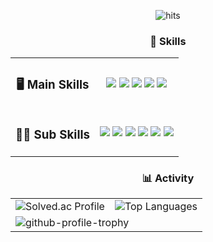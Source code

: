 <div align="center">

<!-- 방문자 수 -->
<p>
  <img src="https://yn7xewewinhxoebnx3eijsi7tm0hiuvy.lambda-url.ap-northeast-2.on.aws" alt="hits"/>
</p>

<!-- Skills -->
<section>
  <h3>🚀 Skills</h3>
  <table>
    <tr align="center">
      <td><h3>🖥 Main Skills</h3></td>
      <td>
        <img src="https://img.shields.io/badge/Java-%23ED8B00.svg?style=for-the-badge&logo=openjdk&logoColor=white"/>
        <img src="https://img.shields.io/badge/Spring_Boot-%236DB33F.svg?style=for-the-badge&logo=spring&logoColor=white"/>
        <img src="https://img.shields.io/badge/docker-%230db7ed.svg?style=for-the-badge&logo=docker&logoColor=white"/>
        <img src="https://img.shields.io/badge/python-3670A0?style=for-the-badge&logo=python&logoColor=white"/>
        <img src="https://img.shields.io/badge/typescript-%23007ACC.svg?style=for-the-badge&logo=typescript&logoColor=white"/>
      </td>
    </tr>
    <tr align="center">
      <td><h3>🧑‍🎓 Sub Skills</h3></td>
      <td>
        <img src="https://img.shields.io/badge/Solidity-%23363636.svg?style=for-the-badge&logo=solidity&logoColor=white"/>
        <img src="https://img.shields.io/badge/mysql-%234479A1.svg?style=for-the-badge&logo=mysql&logoColor=white"/>
        <img src="https://img.shields.io/badge/Next-black?style=for-the-badge&logo=next.js&logoColor=white"/>
        <img src="https://img.shields.io/badge/nestjs-E0234E?style=for-the-badge&logo=nestjs&logoColor=white"/>
        <img src="https://img.shields.io/badge/AWS-%23FF9900.svg?style=for-the-badge&logo=amazon-aws&logoColor=white"/>
        <img src="https://img.shields.io/badge/Redis-DC382D?style=for-the-badge&logo=redis&logoColor=white"/>
      </td>
    </tr>
  </table>
</section>

<!-- Activity -->
<section>
  <h3>📊 Activity</h3>
  <table>
    <tr align="center">
      <td><img src="http://mazassumnida.wtf/api/v2/generate_badge?boj=hs1891179" alt="Solved.ac Profile"/></td>
      <td><img src="https://github-readme-stats.vercel.app/api/top-langs/?username=oomia&size_weight=0.5&count_weight=0.5&theme=dark&langs_count=5" alt="Top Languages"/></td>
    </tr>
    <tr>
      <td colspan="2"><img src="https://github-profile-trophy.vercel.app/?username=ooMia&row=1" alt="github-profile-trophy"/></td>
    </tr>
  </table>
</section>

</div>
